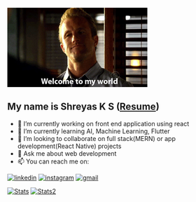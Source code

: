 
![welcome](https://raw.githubusercontent.com/shreyas4156/shreyas4156/main/welcome.gif)

## My name is Shreyas K S ([Resume](https://drive.google.com/file/d/1Dp-dEbAwPdShggMLx0-1sqoKmd1wWdYj/view))

- 🔭 I’m currently working on front end application using react
- 🌱 I’m currently learning AI, Machine Learning, Flutter
- 👯 I’m looking to collaborate on full stack(MERN) or app development(React Native) projects
- 💬 Ask me about web development
- 📫 You can reach me on:  


[1]: https://www.linkedin.com/in/shreyas4156/
[2]: https://www.instagram.com/shreyas_kashyap_
[3]: https://www.shreyas4156@gmail.com

  [![linkedin](https://img.icons8.com/doodle/48/000000/linkedin-circled.png)][1]
  [![instagram](https://img.icons8.com/doodle/48/instagram-new.png)][2]
  [![gmail](https://img.icons8.com/doodle/1x/gmail.png)][3]
  
  
[![Stats](https://github-readme-stats.vercel.app/api?username=shreyas4156&theme=white-black)]()
[![Stats2](https://github-readme-stats.vercel.app/api/top-langs/?username=shreyas4156&theme=white-black)]()


